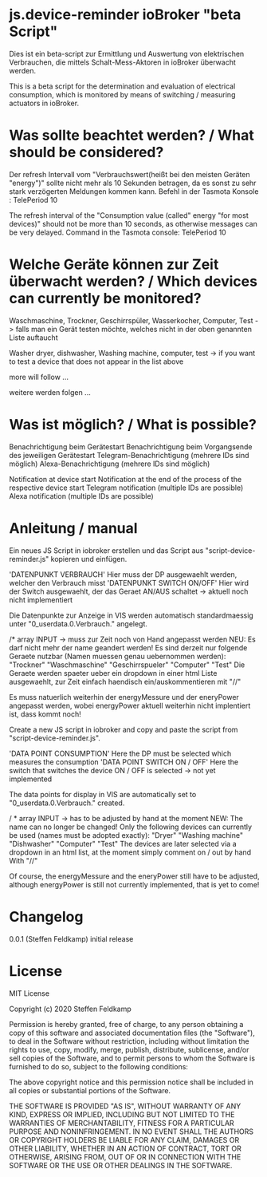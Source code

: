 # js.device-reminder ioBroker "beta Script"
Dies ist ein beta-script zur Ermittlung und Auswertung von elektrischen Verbrauchen, die mittels Schalt-Mess-Aktoren in ioBroker überwacht werden.

This is a beta script for the determination and evaluation of electrical consumption, which is monitored by means of switching / measuring actuators in ioBroker.

# Was sollte beachtet werden? / What should be considered?
Der refresh Intervall vom "Verbrauchswert(heißt bei den meisten Geräten "energy")" sollte nicht mehr als 10 Sekunden betragen, da es sonst zu sehr stark verzögerten Meldungen kommen kann.
Befehl in der Tasmota Konsole : TelePeriod 10

The refresh interval of the "Consumption value (called" energy "for most devices)" should not be more than 10 seconds, as otherwise messages can be very delayed.
Command in the Tasmota console: TelePeriod 10

# Welche Geräte können zur Zeit überwacht werden? / Which devices can currently be monitored?
Waschmaschine,
Trockner,
Geschirrspüler,
Wasserkocher,
Computer,
Test -> falls man ein Gerät testen möchte, welches nicht in der oben genannten Liste auftaucht

Washer dryer,
dishwasher,
Washing machine,
computer,
test -> if you want to test a device that does not appear in the list above

more will follow ...

weitere werden folgen ...

# Was ist möglich? / What is possible?
Benachrichtigung beim Gerätestart
Benachrichtigung beim Vorgangsende des jeweiligen Gerätestart
Telegram-Benachrichtigung (mehrere IDs sind möglich)
Alexa-Benachrichtigung (mehrere IDs sind möglich)

Notification at device start
Notification at the end of the process of the respective device start
Telegram notification (multiple IDs are possible)
Alexa notification (multiple IDs are possible)

# Anleitung / manual
Ein neues JS Script in iobroker erstellen und das Script aus "script-device-reminder.js" kopieren und einfügen.

'DATENPUNKT VERBRAUCH' Hier muss der DP ausgewaehlt werden, welcher den Verbrauch misst
'DATENPUNKT SWITCH ON/OFF' Hier wird der Switch ausgewaehlt, der das Geraet AN/AUS schaltet -> aktuell noch nicht implementiert

Die Datenpunkte zur Anzeige in VIS werden automatisch standardmaessig unter "0_userdata.0.Verbrauch." angelegt.

/* array INPUT -> muss zur Zeit noch von Hand angepasst werden
NEU: Es darf nicht mehr der name geandert werden! Es sind derzeit nur folgende Geraete nutzbar (Namen muessen genau uebernommen werden):
"Trockner"
"Waschmaschine"
"Geschirrspueler"
"Computer"
"Test"
Die Geraete werden spaeter ueber ein dropdown in einer html Liste ausgewaehlt, zur Zeit einfach haendisch ein/auskommentieren mit "//"

Es muss natuerlich weiterhin der energyMessure und der eneryPower angepasst werden,
wobei energyPower aktuell weiterhin nicht implentiert ist, dass kommt noch!


Create a new JS script in iobroker and copy and paste the script from "script-device-reminder.js".

'DATA POINT CONSUMPTION' Here the DP must be selected which measures the consumption
'DATA POINT SWITCH ON / OFF' Here the switch that switches the device ON / OFF is selected -> not yet implemented

The data points for display in VIS are automatically set to "0_userdata.0.Verbrauch." created.

/ * array INPUT -> has to be adjusted by hand at the moment NEW: The name can no longer be changed! Only the following devices can currently be used (names must be adopted exactly): "Dryer" "Washing machine" "Dishwasher" "Computer" "Test" The devices are later selected via a dropdown in an html list, at the moment simply comment on / out by hand With "//"

Of course, the energyMessure and the eneryPower still have to be adjusted, although energyPower is still not currently implemented, that is yet to come!

# Changelog
0.0.1
(Steffen Feldkamp) initial release

# License
MIT License

Copyright (c) 2020 Steffen Feldkamp

Permission is hereby granted, free of charge, to any person obtaining a copy of this software and associated documentation files (the "Software"), to deal in the Software without restriction, including without limitation the rights to use, copy, modify, merge, publish, distribute, sublicense, and/or sell copies of the Software, and to permit persons to whom the Software is furnished to do so, subject to the following conditions:

The above copyright notice and this permission notice shall be included in all copies or substantial portions of the Software.

THE SOFTWARE IS PROVIDED "AS IS", WITHOUT WARRANTY OF ANY KIND, EXPRESS OR IMPLIED, INCLUDING BUT NOT LIMITED TO THE WARRANTIES OF MERCHANTABILITY, FITNESS FOR A PARTICULAR PURPOSE AND NONINFRINGEMENT. IN NO EVENT SHALL THE AUTHORS OR COPYRIGHT HOLDERS BE LIABLE FOR ANY CLAIM, DAMAGES OR OTHER LIABILITY, WHETHER IN AN ACTION OF CONTRACT, TORT OR OTHERWISE, ARISING FROM, OUT OF OR IN CONNECTION WITH THE SOFTWARE OR THE USE OR OTHER DEALINGS IN THE SOFTWARE.
